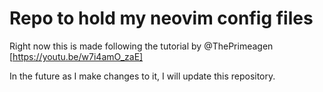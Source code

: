 # Repo to hold my neovim config files

Right now this is made following the tutorial by @ThePrimeagen [https://youtu.be/w7i4amO_zaE]

In the future as I make changes to it, I will update this repository.

